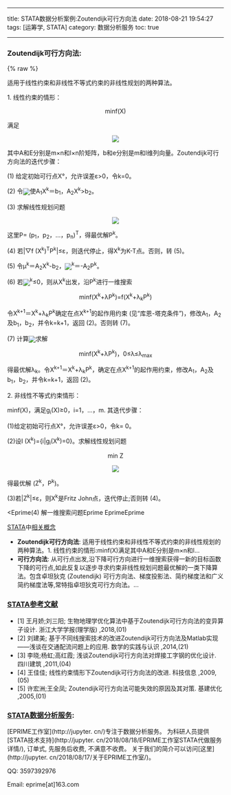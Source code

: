 
---
title: STATA数据分析案例:Zoutendijk可行方向法
date: 2018-08-21 19:54:27
tags: [运筹学, STATA]
category: 数据分析服务
toc: true

---



<span></span>
<!-- more -->



### Zoutendijk可行方向法:

{% raw %}
<div class="p1">适用于线性约束和非线性不等式约束的非线性规划的两种算法。

<p>1. 线性约束的情形：

</p><p></p><p align="center">minf(X)</p>

满足<p align="center"><img align="absmiddle" src="/CRFDPIC/R200806043/R200806043.1345.21%5B4935d0084059%5D.gif"></p>

其中A和E分别是m×n和l×n阶矩阵，b和e分别是m和l维列向量。Zoutendijk可行方向法的迭代步骤：

<p>(1) 给定初始可行点X°，允许误差ε&gt;0，令k=0。

</p><p>(2) 令<img align="absmiddle" src="/CRFDPIC/R200806043/R200806043.1345.24%5B4c871b147055%5D.gif">使A<sub>1</sub>X<sup>k</sup>＝b<sub>1</sub>，A<sub>2</sub>X<sup>k</sup>&gt;b<sub>2</sub>。

</p><p>(3) 求解线性规划问题</p><p align="center"><img align="absmiddle" src="/CRFDPIC/R200806043/R200806043.1345.27%5B40c7ec26b0d5%5D.gif"></p>

这里P= (p<sub>1</sub>，p<sub>2</sub>，…，p<sub>n</sub>)<sup>T</sup>，得最优解P<sup>k</sup>。

<p>(4) 若|▽f (X<sup>k</sup>)<sup>T</sup>P<sup>k</sup>|≤ε，则迭代停止，得X<sup>k</sup>为K-T点。否则，转 (5)。

</p><p>(5) 令μ<sup>k</sup>＝A<sub>2</sub>X<sup>k</sup>-b<sub>2</sub>，<img align="absmiddle" src="/CRFDPIC/R200806043/R200806043.1345.68.36.bmp"><sup>k</sup>＝-A<sub>2</sub>P<sup>k</sup>。

</p><p>(6) 若<img align="absmiddle" src="/CRFDPIC/R200806043/R200806043.1345.69.5.bmp"><sup>k</sup>≤0，则从X<sup>k</sup>出发，沿P<sup>k</sup>进行一维搜索</p><p align="center">minf(X<sup>k</sup>+λP<sup>k</sup>)=f(X<sup>k</sup>+λ<sub>k</sub>P<sup>k</sup>)</p>

令X<sup>k+1</sup>＝X<sup>k</sup>+λ<sub>k</sub>P<sup>k</sup>确定在点X<sup>k+1</sup>的起作用约束 (见“库恩-塔克条件”)，修改A<sub>1</sub>，A<sub>2</sub>及b<sub>1</sub>，b<sub>2</sub>，并令k=k+1，返回 (2)。否则转 (7)。

<p>(7) 计算<img align="absmiddle" src="/CRFDPIC/R200806043/R200806043.1346.1%5B17d0ea173056%5D.gif">求解</p><p align="center">minf(X<sup>k</sup>+λP<sup>k</sup>)，0≤λ≤λ<sub>max</sub></p>

得最优解λ<sub>k</sub>。令X<sup>k+1</sup>＝X<sup>k</sup>+λ<sub>k</sub>P<sup>k</sup>，确定在点X<sup>k+1</sup>的起作用约束，修改A<sub>1</sub>，A<sub>2</sub>及b<sub>1</sub>，b<sub>2</sub>，并令k=k+1，返回 (2)。

<p>2. 非线性不等式约束情形：

</p><p>minf(X)，满足g<sub>i</sub>(X)≥0，i=1，…，m. 其迭代步骤：

</p><p>(1)给定初始可行点X°，允许误差ε&gt;0，令k= 0。

</p><p>(2)设I (X<sup>k</sup>)={i|g<sub>i</sub>(X<sup>k</sup>)=0}。求解线性规划问题

</p><p></p><p align="center">min Z</p>

<p align="center"><img align="absmiddle" src="/CRFDPIC/R200806043/R200806043.1346.4%5B12f3ee22d09d%5D.gif"></p>

得最优解 (Z<sup>k</sup>，P<sup>k</sup>)。

<p>(3)若|Z<sup>k</sup>|≤ε，则X<sup>k</sup>是Fritz John点，迭代停止;否则转 (4)。

<Eprime(4) 解一维搜索问题Eprime
EprimeEprime
</p><p></p><p align="ceEprimeminf(X<sup>k</supEprimeup>k</sup>)，0≤λ≤λ<sub>max</sub></p>

其中λ<sub>max</sub>＝max{λ|g<sub>i</sub>(X<sup>k</sup>+λP<sup>k</sup>)≥0}，得最优解λ<sub>k</sub>。令X<sup>k+1</sup>＝X<sup>k</sup>+λ<sub>k</sub>P<sup>k</sup>，k=k+1返回 (2)。</div>
{% endraw %}
Eprime


### [STATA](/tags/STATA/)中[相关概念](/categories/数据分析服务)

- **Zoutendijk可行方向法**: 适用于线性约束和非线性不等式约束的非线性规划的两种算法。1. 线性约束的情形:minf(X)满足其中A和E分别是m×n和l...
- **可行方向法**: 从可行点出发,沿下降可行方向进行一维搜索获得一新的目标函数下降的可行点,如此反复以逐步寻求约束非线性规划问题最优解的一类下降算法。包含卓坦狄克 (Zoutendijk) 可行方向法、梯度投影法、简约梯度法和广义简约梯度法等,常特指卓坦狄克可行方向法。...


### [STATA](/tags/STATA/)[参考文献](/categories/数据分析服务/)

- [1]  王月娇;刘三阳; 生物地理学优化算法中基于Zoutendijk可行方向法的变异算子设计. 浙江大学学报(理学版) ,2018,(01)
- [2]  刘建美; 基于不同线搜索技术的改进Zoutendijk可行方向法及Matlab实现——浅谈在交通配流问题上的应用. 数学的实践与认识 ,2014,(21)
- [3]  李晓;杨虹;高红霞; 浅谈Zoutendijk可行方向法对焊接工字钢的优化设计. 四川建筑 ,2011,(04)
- [4]  王佳佳; 线性约束情形下Zoutendijk可行方向法的改进. 科技信息 ,2009,(05)
- [5]  许宏洲;王全凤; Zoutendijk可行方向法可能失效的原因及其对策. 基建优化 ,2005,(01)


### [STATA](/tags/STATA/)[数据分析服务](/categories/数据分析服务/):
[EPRIME工作室](http://jupyter. cn/)专注于数据分析服务。
为科研人员提供[STATA技术支持](http://jupyter. cn/2018/08/18/EPRIME工作室STATA代做服务详情/), 订单式, 先服务后收费, 不满意不收费。
关于我们的简介可以访问[这里](http://jupyter. cn/2018/08/17/关于EPRIME工作室/)。

QQ: 3597392976

Email: eprime[at]163.com


